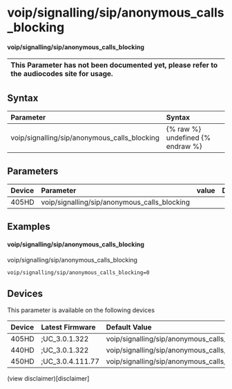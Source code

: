 ﻿---
description: voip/signalling/sip/anonymous_calls_blocking
search:
    keywords: ['voip','signalling','sip','anonymous_calls_blocking']
---

# voip/signalling/sip/anonymous_calls_blocking

#### voip/signalling/sip/anonymous_calls_blocking


| This Parameter has not been documented yet, please refer to the audiocodes site for usage.  |
| :--- |

## Syntax
| Parameter | Syntax |
| :--- | :--- |
|voip/signalling/sip/anonymous_calls_blocking | {% raw %} undefined {% endraw %} |

## Parameters
|Device|Parameter|value|Description|
|:---|:---|:---|:---|
| 405HD | voip/signalling/sip/anonymous_calls_blocking |  |  |

## Examples
#### voip/signalling/sip/anonymous_calls_blocking

voip/signalling/sip/anonymous_calls_blocking

```
voip/signalling/sip/anonymous_calls_blocking=0
```

## Devices
This parameter is available on the following devices

| Device | Latest Firmware | Default Value |
|:---|:---|:---|
| 405HD | ;UC_3.0.1.322 | voip/signalling/sip/anonymous_calls_blocking=0 
| 440HD | ;UC_3.0.1.322 | voip/signalling/sip/anonymous_calls_blocking=0 
| 450HD | ;UC_3.0.4.111.77 | voip/signalling/sip/anonymous_calls_blocking=0 

(view disclaimer)[disclaimer]
